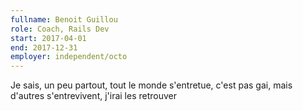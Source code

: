 ```yaml
---
fullname: Benoit Guillou
role: Coach, Rails Dev
start: 2017-04-01
end: 2017-12-31
employer: independent/octo
---
```

Je sais, un peu partout, tout le monde s'entretue, c'est pas gai, mais d'autres s'entrevivent, j'irai les retrouver

